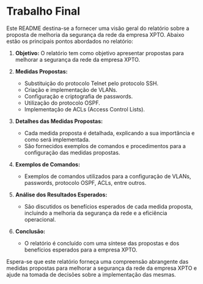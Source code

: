# Trabalho Final

Este README destina-se a fornecer uma visão geral do relatório sobre a proposta de melhoria da segurança da rede da empresa XPTO. Abaixo estão os principais pontos abordados no relatório:

1.  **Objetivo:** O relatório tem como objetivo apresentar propostas para melhorar a segurança da rede da empresa XPTO.

2.  **Medidas Propostas:**

    -   Substituição do protocolo Telnet pelo protocolo SSH.
    -   Criação e implementação de VLANs.
    -   Configuração e criptografia de passwords.
    -   Utilização do protocolo OSPF.
    -   Implementação de ACLs (Access Control Lists).
3.  **Detalhes das Medidas Propostas:**

    -   Cada medida proposta é detalhada, explicando a sua importância e como será implementada.
    -   São fornecidos exemplos de comandos e procedimentos para a configuração das medidas propostas.
4.  **Exemplos de Comandos:**

    -   Exemplos de comandos utilizados para a configuração de VLANs, passwords, protocolo OSPF, ACLs, entre outros.
5.  **Análise dos Resultados Esperados:**

    -   São discutidos os benefícios esperados de cada medida proposta, incluindo a melhoria da segurança da rede e a eficiência operacional.
6.  **Conclusão:**

    -   O relatório é concluído com uma síntese das propostas e dos benefícios esperados para a empresa XPTO.

Espera-se que este relatório forneça uma compreensão abrangente das medidas propostas para melhorar a segurança da rede da empresa XPTO e ajude na tomada de decisões sobre a implementação das mesmas.
